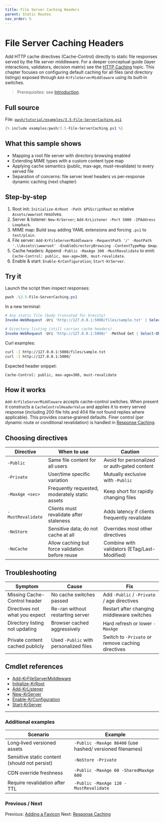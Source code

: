 ```yaml
---
title: File Server Caching Headers
parent: Static Routes
nav_order: 5
---
```


# File Server Caching Headers

Add HTTP cache directives (Cache-Control) directly to static file responses served by the file server middleware.
For a deeper conceptual guide (layer interactions, validators, decision matrix) see the [HTTP Caching](/topics/caching) topic.
This chapter focuses on configuring default caching for all files (and directory listings) exposed through
`Add-KrFileServerMiddleware` using its built‑in switches.

> Prerequisites: see [Introduction][Introduction].

## Full source

File: [`pwsh/tutorial/examples/3.5-File-ServerCaching.ps1`][3.5-File-ServerCaching.ps1]

```powershell
{% include examples/pwsh/3.5-File-ServerCaching.ps1 %}
```

## What this sample shows

- Mapping a root file server with directory browsing enabled
- Extending MIME types with a custom content type map
- Applying cache semantics (public, max-age, must-revalidate) to every served file
- Separation of concerns: file server level headers vs per-response dynamic caching (next chapter)

## Step-by-step

1. Root init: `Initialize-KrRoot -Path $PSScriptRoot` so relative `Assets/wwwroot` resolves.
2. Server & listener: `New-KrServer`; `Add-KrListener -Port 5000 -IPAddress Loopback`.
3. MIME map: Build `$map` adding YAML extensions and forcing `.ps1` to `text/plain`.
4. File server: `Add-KrFileServerMiddleware -RequestPath '/' -RootPath '.\\Assets\\wwwroot' -EnableDirectoryBrowsing -ContentTypeMap $map`.
5. Cache headers: Append `-Public -MaxAge 300 -MustRevalidate` to emit: `Cache-Control: public, max-age=300, must-revalidate`.
6. Enable & start: `Enable-KrConfiguration`; `Start-KrServer`.

## Try it

Launch the script then inspect responses:

```powershell
pwsh .\3.5-File-ServerCaching.ps1
```

In a new terminal:

```powershell
# Any static file (body truncated for brevity)
Invoke-WebRequest -Uri 'http://127.0.0.1:5000/files/sample.txt' | Select-Object -ExpandProperty RawContent | Select-String 'Cache-Control'

# Directory listing (still carries cache headers)
Invoke-WebRequest -Uri 'http://127.0.0.1:5000/' -Method Get | Select-Object -ExpandProperty RawContent | Select-String 'Cache-Control'
```

Curl examples:

```bash
curl -I http://127.0.0.1:5000/files/sample.txt
curl -I http://127.0.0.1:5000/
```

Expected header snippet:

```text
Cache-Control: public, max-age=300, must-revalidate
```

## How it works

`Add-KrFileServerMiddleware` accepts cache-control switches. When present it constructs a `CacheControlHeaderValue`
and applies it to every served response (including 200 file hits and 404 file not found replies where applicable).
This provides coarse‑grained defaults. Finer control (per dynamic route or conditional revalidation) is handled in
[Response Caching](./6.Response-Caching).

## Choosing directives

| Directive          | When to use                                      | Caution                                             |
|--------------------|--------------------------------------------------|-----------------------------------------------------|
| `-Public`          | Same file content for all users                  | Avoid for personalized or auth‑gated content        |
| `-Private`         | User/time specific variation                     | Mutually exclusive with `-Public`                   |
| `-MaxAge <sec>`    | Frequently requested, moderately static assets   | Keep short for rapidly changing files               |
| `-MustRevalidate`  | Clients must revalidate after staleness          | Adds latency if clients frequently revalidate       |
| `-NoStore`         | Sensitive data; do not cache at all              | Overrides most other directives                     |
| `-NoCache`         | Allow caching but force validation before reuse  | Combine with validators (ETag/Last-Modified)        |

## Troubleshooting

| Symptom                          | Cause                                    | Fix                                                    |
|----------------------------------|------------------------------------------|--------------------------------------------------------|
| Missing Cache-Control header     | No cache switches passed                 | Add `-Public` / `-Private` / age directives            |
| Directives not what you expect   | Re-ran without restarting server         | Restart after changing middleware switches             |
| Directory listing not updating   | Browser cached aggressively              | Hard refresh or lower `-MaxAge`                        |
| Private content cached publicly  | Used `-Public` with personalized files   | Switch to `-Private` or remove caching directives      |

## Cmdlet references

- [Add-KrFileServerMiddleware][Add-KrFileServerMiddleware]
- [Initialize-KrRoot][Initialize-KrRoot]
- [Add-KrListener][Add-KrListener]
- [New-KrServer][New-KrServer]
- [Enable-KrConfiguration][Enable-KrConfiguration]
- [Start-KrServer][Start-KrServer]

---

### Additional examples

| Scenario | Example |
|----------|---------|
| Long‑lived versioned assets | `-Public -MaxAge 86400` (use hashed/ versioned filenames) |
| Sensitive static content (should not persist) | `-NoStore -Private` |
| CDN override freshness | `-Public -MaxAge 60 -SharedMaxAge 600` |
| Require revalidation after TTL | `-Public -MaxAge 120 -MustRevalidate` |

### Previous / Next

Previous: [Adding a Favicon](./4.Favicon)
Next: [Response Caching](./6.Response-Caching)

[3.5-File-ServerCaching.ps1]: /pwsh/tutorial/examples/3.5-File-ServerCaching.ps1
[Add-KrFileServerMiddleware]: /pwsh/cmdlets/Add-KrFileServerMiddleware
[Initialize-KrRoot]: /pwsh/cmdlets/Initialize-KrRoot
[Add-KrListener]: /pwsh/cmdlets/Add-KrListener
[New-KrServer]: /pwsh/cmdlets/New-KrServer
[Enable-KrConfiguration]: /pwsh/cmdlets/Enable-KrConfiguration
[Start-KrServer]: /pwsh/cmdlets/Start-KrServer
[Introduction]: ../1.introduction/index#prerequisites

